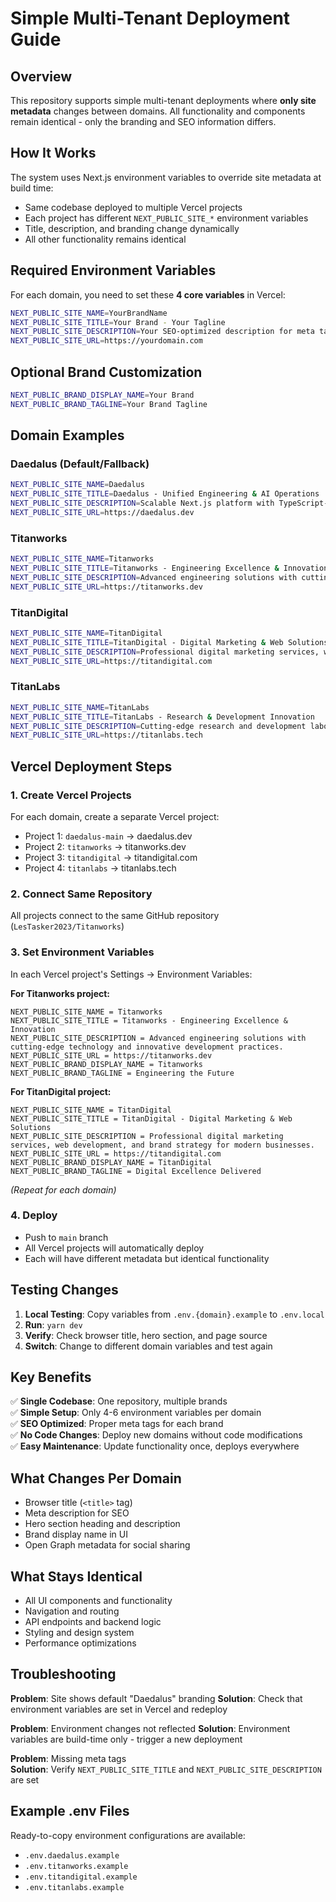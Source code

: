 # Simple Multi-Tenant Deployment Guide

## Overview

This repository supports simple multi-tenant deployments where **only site metadata** changes between domains. All functionality and components remain identical - only the branding and SEO information differs.

## How It Works

The system uses Next.js environment variables to override site metadata at build time:

- Same codebase deployed to multiple Vercel projects
- Each project has different `NEXT_PUBLIC_SITE_*` environment variables
- Title, description, and branding change dynamically
- All other functionality remains identical

## Required Environment Variables

For each domain, you need to set these **4 core variables** in Vercel:

```bash
NEXT_PUBLIC_SITE_NAME=YourBrandName
NEXT_PUBLIC_SITE_TITLE=Your Brand - Your Tagline
NEXT_PUBLIC_SITE_DESCRIPTION=Your SEO-optimized description for meta tags.
NEXT_PUBLIC_SITE_URL=https://yourdomain.com
```

## Optional Brand Customization

```bash
NEXT_PUBLIC_BRAND_DISPLAY_NAME=Your Brand
NEXT_PUBLIC_BRAND_TAGLINE=Your Brand Tagline
```

## Domain Examples

### Daedalus (Default/Fallback)

```bash
NEXT_PUBLIC_SITE_NAME=Daedalus
NEXT_PUBLIC_SITE_TITLE=Daedalus - Unified Engineering & AI Operations
NEXT_PUBLIC_SITE_DESCRIPTION=Scalable Next.js platform with TypeScript-first rigor and comprehensive component ecosystem.
NEXT_PUBLIC_SITE_URL=https://daedalus.dev
```

### Titanworks

```bash
NEXT_PUBLIC_SITE_NAME=Titanworks
NEXT_PUBLIC_SITE_TITLE=Titanworks - Engineering Excellence & Innovation
NEXT_PUBLIC_SITE_DESCRIPTION=Advanced engineering solutions with cutting-edge technology and innovative development practices.
NEXT_PUBLIC_SITE_URL=https://titanworks.dev
```

### TitanDigital

```bash
NEXT_PUBLIC_SITE_NAME=TitanDigital
NEXT_PUBLIC_SITE_TITLE=TitanDigital - Digital Marketing & Web Solutions
NEXT_PUBLIC_SITE_DESCRIPTION=Professional digital marketing services, web development, and brand strategy for modern businesses.
NEXT_PUBLIC_SITE_URL=https://titandigital.com
```

### TitanLabs

```bash
NEXT_PUBLIC_SITE_NAME=TitanLabs
NEXT_PUBLIC_SITE_TITLE=TitanLabs - Research & Development Innovation
NEXT_PUBLIC_SITE_DESCRIPTION=Cutting-edge research and development laboratory specializing in emerging technologies and breakthrough solutions.
NEXT_PUBLIC_SITE_URL=https://titanlabs.tech
```

## Vercel Deployment Steps

### 1. Create Vercel Projects

For each domain, create a separate Vercel project:

- Project 1: `daedalus-main` → daedalus.dev
- Project 2: `titanworks` → titanworks.dev
- Project 3: `titandigital` → titandigital.com
- Project 4: `titanlabs` → titanlabs.tech

### 2. Connect Same Repository

All projects connect to the same GitHub repository (`LesTasker2023/Titanworks`)

### 3. Set Environment Variables

In each Vercel project's Settings → Environment Variables:

**For Titanworks project:**

```
NEXT_PUBLIC_SITE_NAME = Titanworks
NEXT_PUBLIC_SITE_TITLE = Titanworks - Engineering Excellence & Innovation
NEXT_PUBLIC_SITE_DESCRIPTION = Advanced engineering solutions with cutting-edge technology and innovative development practices.
NEXT_PUBLIC_SITE_URL = https://titanworks.dev
NEXT_PUBLIC_BRAND_DISPLAY_NAME = Titanworks
NEXT_PUBLIC_BRAND_TAGLINE = Engineering the Future
```

**For TitanDigital project:**

```
NEXT_PUBLIC_SITE_NAME = TitanDigital
NEXT_PUBLIC_SITE_TITLE = TitanDigital - Digital Marketing & Web Solutions
NEXT_PUBLIC_SITE_DESCRIPTION = Professional digital marketing services, web development, and brand strategy for modern businesses.
NEXT_PUBLIC_SITE_URL = https://titandigital.com
NEXT_PUBLIC_BRAND_DISPLAY_NAME = TitanDigital
NEXT_PUBLIC_BRAND_TAGLINE = Digital Excellence Delivered
```

_(Repeat for each domain)_

### 4. Deploy

- Push to `main` branch
- All Vercel projects will automatically deploy
- Each will have different metadata but identical functionality

## Testing Changes

1. **Local Testing**: Copy variables from `.env.{domain}.example` to `.env.local`
2. **Run**: `yarn dev`
3. **Verify**: Check browser title, hero section, and page source
4. **Switch**: Change to different domain variables and test again

## Key Benefits

✅ **Single Codebase**: One repository, multiple brands  
✅ **Simple Setup**: Only 4-6 environment variables per domain  
✅ **SEO Optimized**: Proper meta tags for each brand  
✅ **No Code Changes**: Deploy new domains without code modifications  
✅ **Easy Maintenance**: Update functionality once, deploys everywhere

## What Changes Per Domain

- Browser title (`<title>` tag)
- Meta description for SEO
- Hero section heading and description
- Brand display name in UI
- Open Graph metadata for social sharing

## What Stays Identical

- All UI components and functionality
- Navigation and routing
- API endpoints and backend logic
- Styling and design system
- Performance optimizations

## Troubleshooting

**Problem**: Site shows default "Daedalus" branding
**Solution**: Check that environment variables are set in Vercel and redeploy

**Problem**: Environment changes not reflected
**Solution**: Environment variables are build-time only - trigger a new deployment

**Problem**: Missing meta tags  
**Solution**: Verify `NEXT_PUBLIC_SITE_TITLE` and `NEXT_PUBLIC_SITE_DESCRIPTION` are set

## Example .env Files

Ready-to-copy environment configurations are available:

- `.env.daedalus.example`
- `.env.titanworks.example`
- `.env.titandigital.example`
- `.env.titanlabs.example`
